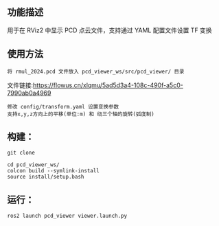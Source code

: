 ## 功能描述

用于在 RViz2 中显示 PCD 点云文件，支持通过 YAML 配置文件设置 TF 变换

## 使用方法

    将 rmul_2024.pcd 文件放入 pcd_viewer_ws/src/pcd_viewer/ 目录
文件链接:https://flowus.cn/xlqmu/5ad5d3a4-108c-490f-a5c0-7990ab0a4969

    修改 config/transform.yaml 设置变换参数
    支持x,y,z方向上的平移(单位:m) 和 绕三个轴的旋转(弧度制)

## 构建：
    git clone 
    
    cd pcd_viewer_ws/
    colcon build --symlink-install
    source install/setup.bash

## 运行：

    ros2 launch pcd_viewer viewer.launch.py
